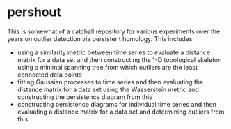 # pershout
This is somewhat of a catchall repository for various experiments over the years on outlier detection via persistent homology. This includes:

   * using a similarity metric between time series to evaluate a distance matrix for a data set and then constructing the 1-D topological skeleton using a minimal spanning tree from which outliers are the least connected data points
   * fitting Gaussian processes to time series and then evaluating the distance matrix for a data set using the Wasserstein metric and constructing the persistence diagram from this
   * constructing persistence diagrams for individual time series and then evaluating a distance matrix for a data set and determining outliers from this


